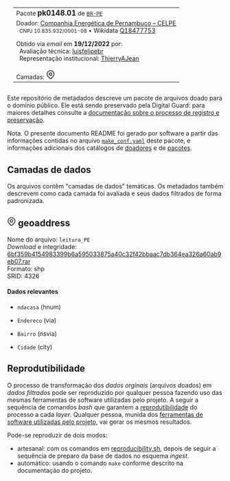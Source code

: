 <aside>
<table align="right" style="padding: 1em">
<tr><td>Pacote <big><b>pk0148.01</b></big> de <small><a target="_afacodes" title="Jurisdição" href="https://afa.codes/BR-PE">BR-PE</a></small>
</td></tr>
<tr><td>
Doador: <a rel="external" target="_doador" href="https://servicos.neoenergiapernambuco.com.br/pages/index.aspx">Companhia Energética de Pernambuco – CELPE</a>
<br/>&nbsp; <small>CNPJ 10.835.932/0001-08</small> • Wikidata <a rel="external" target="_doador" title="link descritor Wikidata do doador" href="https://www.wikidata.org/wiki/Q18477753">Q18477753</a></small><br/>

Obtido via <i>email</i> em <b>19/12/2022</b> por:
<br/>&nbsp; Avaliação técnica: <a rel="external" target="_gitPerson" title="usuário Git" href="https://github.com/luisfelipebr">luisfelipebr</a>
<br/>&nbsp; Representação institucional: <a rel="external" target="_gitPerson" title="usuário Git" href="https://github.com/ThierryAJean">ThierryAJean</a><br/>
</td></tr>
<tr><td>Camadas: <a title="geoaddress" href="#-geoaddress"><img src="https://raw.githubusercontent.com/digital-guard/preserv/main/docs/assets/layerIcon-geoaddress.png" alt="geoaddress" width="20"/></a> </td></tr>

</table>
</aside>

<section>

Este repositório de metadados descreve um pacote de arquivos doado para o domínio público. Ele está sendo preservado pela Digital Guard: para maiores detalhes consulte a [documentação sobre o processo de registro e preservação](https://wiki.addressforall.org/doc/Documentação_Digital-guard).

Nota. O presente documento README foi gerado por software a partir das informações contidas no arquivo [`make_conf.yaml`](https://git.digital-guard.org/preserv-BR/blob/main/data/PE/_pk0148.01/make_conf.yaml) deste pacote, e informações adicionais dos catálogos de [doadores](https://git.digital-guard.org/preserv-BR/blob/main/data/donor.csv) e de [pacotes](https://git.digital-guard.org/preserv-BR/blob/main/data/donatedPack.csv).

# Camadas de dados

Os arquivos contêm "camadas de dados" temáticas. Os metadados também descrevem como cada camada foi avaliada e seus dados filtrados de forma padronizada.

## <img src="https://raw.githubusercontent.com/digital-guard/preserv/main/docs/assets/layerIcon-geoaddress.png" alt="geoaddress" width="20"/> geoaddress

Nome do arquivo: `leitura_PE`<br/>*Download* e integridade: [6bf359b4154983399b6a595033875a40c32f42bbaac7db364ea326a60ab9eb07.rar](https://dl.digital-guard.org/6bf359b4154983399b6a595033875a40c32f42bbaac7db364ea326a60ab9eb07.rar)<br/>Formato: shp<br/>SRID: 4326

#### Dados relevantes
* `ndacasa` (hnum)

* `Endereco` (via)

* `Bairro` (nsvia)

* `Cidade` (city)

</section>
<section>

# Reprodutibilidade

O processo de transformação dos *dados orginais* (arquivos doados) em *dados filtrados* pode ser reproduzido por qualquer pessoa fazendo uso das mesmas ferramentas de software utilizadas pelo projeto. A seguir a sequência de comandos *bash* que garantem a [reprodutibilidade](https://en.wikipedia.org/wiki/Reproducibility) do processo a cada *layer*. Qualquer pessoa, munida dos [ferramentas de software utilizadas pelo projeto](https://git.AddressForAll.org/suporte/blob/master/docs/pt/infra.md#ambientes-e-ferramentas-de-uso-geral), vai gerar os mesmos resultados.

Pode-se reproduzir de dois modos:
* artesanal: com os comandos em [reproducibility.sh](https://git.digital-guard.org/preserv-BR/blob/main/data/PE/_pk0148.01/reproducibility.sh), depois de seguir a sequência de preparo da base de dados no esquema *ingest*.
* automático: usando o comando `make` conforme descrito na documentação do projeto.

</section>

